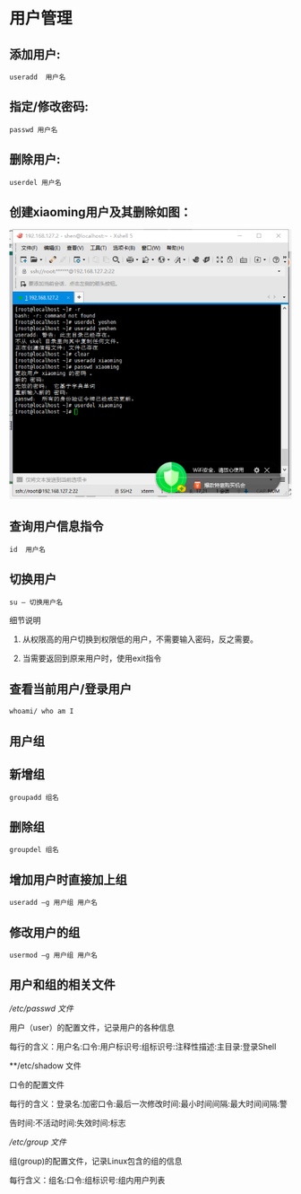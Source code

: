 # 用户管理

## **添加用户**:

```
useradd  用户名     
```

## **指定/修改密码**:

```
passwd 用户名
```

## **删除用户**:

```
userdel 用户名
```

## **创建xiaoming用户及其删除如图：**

![](https://raw.githubusercontent.com/mukeyeshen/picos/master/img/20191007223744.png)



## **查询用户信息指令**

```
id  用户名
```

## **切换用户**

```
su – 切换用户名
```

细节说明

1) 从权限高的用户切换到权限低的用户，不需要输入密码，反之需要。

2) 当需要返回到原来用户时，使用exit指令

## **查看当前用户/登录用户**

```
whoami/ who am I
```



## 用户组

## **新增组**

```
groupadd 组名
```

## **删除组**

```
groupdel 组名
```

## **增加用户时直接加上组**

```
useradd –g 用户组 用户名
```

## **修改用户的组**

```
usermod –g 用户组 用户名
```

## **用户和组的相关文件**

*/etc/passwd 文件*

用户（user）的配置文件，记录用户的各种信息

每行的含义：用户名:口令:用户标识号:组标识号:注释性描述:主目录:登录Shell



**/etc/shadow 文件

口令的配置文件

每行的含义：登录名:加密口令:最后一次修改时间:最小时间间隔:最大时间间隔:警

告时间:不活动时间:失效时间:标志



*/etc/group 文件*

组(group)的配置文件，记录Linux包含的组的信息

每行含义：组名:口令:组标识号:组内用户列表
